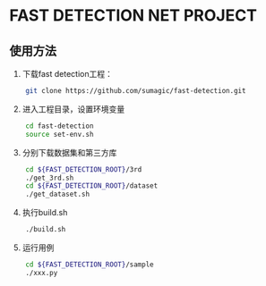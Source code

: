 # FAST DETECTION NET PROJECT

## 使用方法

1. 下载fast detection工程：

```bash
    git clone https://github.com/sumagic/fast-detection.git
```

2. 进入工程目录，设置环境变量

```bash
    cd fast-detection
    source set-env.sh
```

3. 分别下载数据集和第三方库

```bash
    cd ${FAST_DETECTION_ROOT}/3rd
    ./get_3rd.sh
    cd ${FAST_DETECTION_ROOT}/dataset
    ./get_dataset.sh
```

4. 执行build.sh

```bash
    ./build.sh
```

5. 运行用例

```bash
    cd ${FAST_DETECTION_ROOT}/sample
    ./xxx.py
```